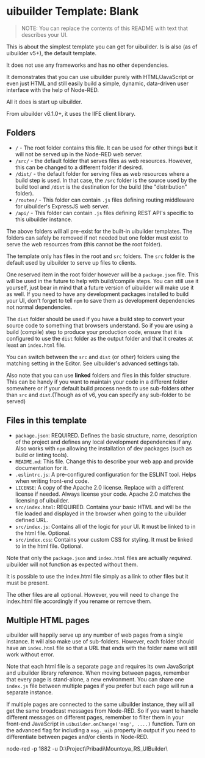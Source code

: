 # uibuilder Template: Blank

> NOTE: You can replace the contents of this README with text that describes your UI.

This is about the simplest template you can get for uibuilder. Is is also (as of uibuilder v5+), the default template.

It does not use any frameworks and has no other dependencies.

It demonstrates that you can use uibuilder purely with HTML/JavaScript or even just HTML and still easily build a simple, dynamic, data-driven user interface with the help of Node-RED.

All it does is start up uibuilder.

From uibuilder v6.1.0+, it uses the IIFE client library.

## Folders

* `/` - The root folder contains this file. It can be used for other things **but** it will not be served up in the Node-RED web server. 
* `/src/` - the default folder that serves files as web resources. However, this can be changed to a different folder if desired.
* `/dist/` - the default folder for serving files as web resources where a build step is used. In that case, the `/src` folder is the source used by the build tool and `/dist` is the destination for the build (the "distribution" folder).
* `/routes/` - This folder can contain `.js` files defining routing middleware for uibuilder's ExpressJS web server.
* `/api/` - This folder can contain `.js` files defining REST API's specific to this uibuilder instance.

The above folders will all pre-exist for the built-in uibuilder templates. The folders can safely be removed if not needed but one folder must exist to serve the web resources from (this cannot be the root folder).

The template only has files in the root and `src` folders. The `src` folder is the default used by uibuilder to serve up files to clients.

One reserved item in the root folder however will be a `package.json` file. This will be used in the future to help with build/compile steps. You can still use it yourself, just bear in mind that a future version of uibuilder will make use it as well. If you need to have any development packages installed to build your UI, don't forget to tell `npm` to save them as development dependencies not normal dependencies.

The `dist` folder should be used if you have a build step to convert your source code to something that browsers understand. So if you are using a build (compile) step to produce your production code, ensure that it is configured to use the `dist` folder as the output folder and that it creates at least an `index.html` file.

You can switch between the `src` and `dist` (or other) folders using the matching setting in the Editor. See uibuilder's advanced settings tab.

Also note that you can use **linked** folders and files in this folder structure. This can be handy if you want to maintain your code in a different folder somewhere or if your default build process needs to use sub-folders other than `src` and `dist`.(Though as of v6, you can specify any sub-folder to be served)

## Files in this template

* `package.json`: REQUIRED. Defines the basic structure, name, description of the project and defines any local development dependencies if any. Also works with `npm` allowing the installation of dev packages (such as build or linting tools).
* `README.md`: This file. Change this to describe your web app and provide documentation for it.
* `.eslintrc.js`: A pre-configured configuration for the ESLINT tool. Helps when writing front-end code.
* `LICENSE`: A copy of the Apache 2.0 license. Replace with a different license if needed. Always license your code. Apache 2.0 matches the licensing of uibuilder.
* `src/index.html`: REQUIRED. Contains your basic HTML and will be the file loaded and displayed in the browser when going to the uibuilder defined URL.
* `src/index.js`: Contains all of the logic for your UI. It must be linked to in the html file. Optional.
* `src/index.css`: Contains your custom CSS for styling. It must be linked to in the html file. Optional.

Note that only the `package.json` and `index.html` files are actually _required_. uibuilder will not function as expected without them.

It is possible to use the index.html file simply as a link to other files but it must be present.

The other files are all optional. However, you will need to change the index.html file accordingly if you rename or remove them.

## Multiple HTML pages

uibuilder will happily serve up any number of web pages from a single instance. It will also make use of sub-folders. However, each folder should have an `index.html` file so that a URL that ends with the folder name will still work without error.

Note that each html file is a separate page and requires its own JavaScript and uibuilder library reference. When moving between pages, remember that every page is stand-alone, a new environment. You can share one `index.js` file between multiple pages if you prefer but each page will run a separate instance.

If multiple pages are connected to the same uibuilder instance, they will all get the same broadcast messages from Node-RED. So if you want to handle different messages on different pages, remember to filter them in your front-end JavaScript in `uibuilder.onChange('msg', ....)` function. Turn on the advanced flag for including a `msg._uib` property in output if you need to differentiate between pages and/or clients in Node-RED.


node-red -p 1882 -u D:\Project\Pribadi\Mountoya_RS_UIBuilder\